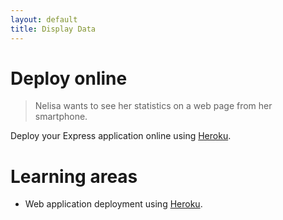 ```yaml
---
layout: default
title: Display Data
---
```


# Deploy online

> Nelisa wants to see her statistics on a web page from her smartphone.

Deploy your Express application online using [Heroku](https://devcenter.heroku.com/articles/deploying-nodejs).

# Learning areas

* Web application deployment using [Heroku](https://devcenter.heroku.com/articles/deploying-nodejs).
